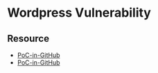 # Wordpress Vulnerability

## Resource
- [PoC-in-GitHub](https://gitee.com/kiang70/PoC-in-GitHub#https://gitee.com/link?target=https%3A%2F%2Fgithub.com%2Fmatinciel%2FWordpress_CVE-2019-9787)
- [PoC-in-GitHub](https://gitlab.com/securitystuffbackup/PoC-in-GitHub/-/tree/master/2019)
